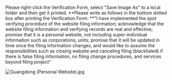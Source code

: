 Please right-click the Verification Form, select "Save Image As" to a local folder and then get it printed. **Please write as follows in the bottom dotted box after printing the Verification Form: **"I have implemented the spot verifying procedure of the website filing information; acknowledge that the website filing information and verifying records are real and effective; promise that it is a personal website, not including super-individual information such as corporations, units; promise that it will be updated in time once the filing information changes, and would like to assume the responsibilities such as closing website and canceling filing (blacklisted) if there is false filing information, no filing change procedures, and services beyond filing project"

![Guangdong (Personal Website).jpg](https://img1.jcloudcs.com/cms/815b483d-1010-4d0f-b4fa-047373a9429320171017135304.jpg)